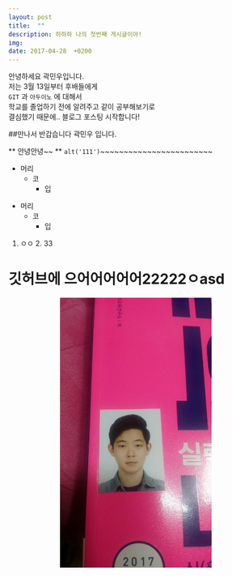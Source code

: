 ```yaml
---
layout: post
title:  ""
description: 하하하 나의 첫번째 게시글이야!
img:
date: 2017-04-28  +0200
---
```


안녕하세요 곽민우입니다.<br>
저는 3월 13일부터 후배들에게<br>
`GIT` 과 `아두이노` 에 대해서<br>
학교를 졸업하기 전에 알려주고 같이 공부해보기로<br>
결심했기 때문에.. 블로그 포스팅 시작합니다!<br>



##만나서 반갑습니다 곽민우 입니다.

** 안녕안녕~~ **
`alt('111')`~~~~~~~~~~~~~~~~~~~~~~~~


* 머리
	* 코
		* 입
        

+ 머리
  + 코
    + 입

1. ㅇㅇ
	2.	33
		

깃허브에 으어어어어어22222ㅇasd
=======================
<div align="center">
<img src="../img/2018-04-02/11.jpg" style="width: 300px">
</div>